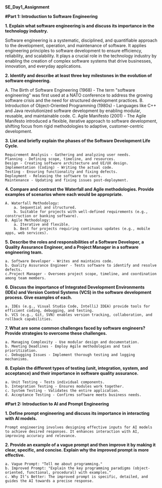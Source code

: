 **SE_Day1_Assignment**

**#Part 1: Introduction to Software Engineering**

**1. Explain what software engineering is and discuss its importance in the technology industry.**

Software engineering is a systematic, disciplined, and quantifiable approach to the development, operation, and maintenance of software. It applies engineering principles to software development to ensure efficiency, reliability, and scalability. It plays a crucial role in the technology industry by enabling the creation of complex software systems that drive businesses, innovation, and everyday applications.

**2. Identify and describe at least three key milestones in the evolution of software engineering.**  

A. The Birth of Software Engineering (1968) - The term "software engineering" was first used at a NATO conference to address the growing software crisis and the need for structured development practices.
B. Introduction of Object-Oriented Programming (1980s) - Languages like C++ and Java revolutionized software development by enabling modular, reusable, and maintainable code.
C. Agile Manifesto (2001) - The Agile Manifesto introduced a flexible, iterative approach to software development, shifting focus from rigid methodologies to adaptive, customer-centric development.

**3. List and briefly explain the phases of the Software Development Life Cycle.**

    Requirement Analysis - Gathering and analyzing user needs.
    Planning - Defining scope, timeline, and resources.
    Design - Creating software architecture and UI/UX design.
    Implementation (Coding) - Writing the actual code.
    Testing - Ensuring functionality and fixing defects.
    Deployment - Releasing the software to users.
    Maintenance - Updating and fixing issues post-deployment.

**4. Compare and contrast the Waterfall and Agile methodologies. Provide examples of scenarios where each would be appropriate.**

    A. Waterfall Methodology:
        a. Sequential and structured.
        b. Suitable for projects with well-defined requirements (e.g., construction or banking software).
    B. Agile Methodology:
        a. Iterative and flexible.
        b. Best for projects requiring continuous updates (e.g., mobile apps, web services).

**5. Describe the roles and responsibilities of a Software Developer, a Quality Assurance Engineer, and a Project Manager in a software engineering team.**

    a. Software Developer - Writes and maintains code.
    b. Quality Assurance Engineer - Tests software to identify and resolve defects.
    c.Project Manager - Oversees project scope, timeline, and coordination among team members.

**6. Discuss the importance of Integrated Development Environments (IDEs) and Version Control Systems (VCS) in the software development process. Give examples of each.**

    a. IDEs (e.g., Visual Studio Code, IntelliJ IDEA) provide tools for efficient coding, debugging, and testing.
    b. VCS (e.g., Git, SVN) enables version tracking, collaboration, and rollback capabilities.

**7. What are some common challenges faced by software engineers? Provide strategies to overcome these challenges.**

    a. Managing Complexity - Use modular design and documentation.
    b. Meeting Deadlines - Employ Agile methodologies and task prioritization.
    c. Debugging Issues - Implement thorough testing and logging mechanisms.

**8. Explain the different types of testing (unit, integration, system, and acceptance) and their importance in software quality assurance.**

    a. Unit Testing - Tests individual components.
    b. Integration Testing - Ensures modules work together.
    c. System Testing - Validates the entire application.
    d. Acceptance Testing - Confirms software meets business needs.

**#Part 2: Introduction to AI and Prompt Engineering**

**1. Define prompt engineering and discuss its importance in interacting with AI models.**

    Prompt engineering involves designing effective inputs for AI models to achieve desired responses. It enhances interaction with AI, improving accuracy and relevance.

**2. Provide an example of a vague prompt and then improve it by making it clear, specific, and concise. Explain why the improved prompt is more effective.**

    a. Vague Prompt: "Tell me about programming."
    b. Improved Prompt: "Explain the key programming paradigms (object-oriented, functional, procedural) with examples."
    c. Why It’s Better: The improved prompt is specific, detailed, and guides the AI towards a precise response.
